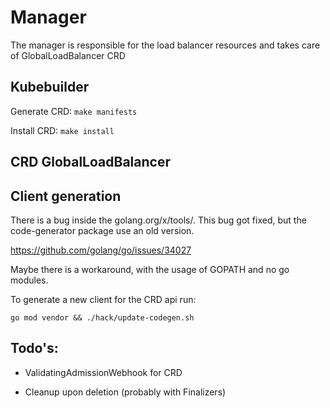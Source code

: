 # Manager

The manager is responsible for the load balancer resources and takes care of GlobalLoadBalancer CRD 

## Kubebuilder 

Generate CRD: `make manifests`

Install CRD: `make install`

## CRD GlobalLoadBalancer

## Client generation 

There is a bug inside the golang.org/x/tools/. This bug got fixed, but the code-generator package use an old version.

https://github.com/golang/go/issues/34027

Maybe there is a workaround, with the usage of GOPATH and no go modules.

To generate a new client for the CRD api run:

`go mod vendor && ./hack/update-codegen.sh`

## Todo's: 

* ValidatingAdmissionWebhook for CRD

* Cleanup upon deletion (probably with Finalizers)

